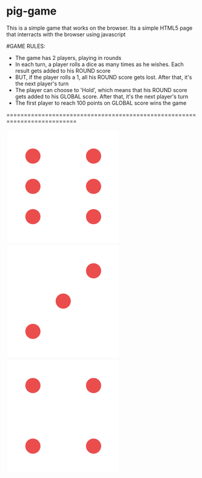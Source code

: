 # pig-game
This is a simple game that works on the browser. Its a simple HTML5 page that interracts with the browser using javascript

#GAME RULES:
- The game has 2 players, playing in rounds
- In each turn, a player rolls a dice as many times as he wishes. Each result gets added to his ROUND score
- BUT, if the player rolls a 1, all his ROUND score gets lost. After that, it's the next player's turn
- The player can choose to 'Hold', which means that his ROUND score gets added to his GLOBAL score. After that, it's the next player's turn
- The first player to reach 100 points on GLOBAL score wins the game

==========================================================================


![Dice 6](https://github.com/martinsewere/pig-game/blob/master/dice-6.png)
![Dice 3](https://github.com/martinsewere/pig-game/blob/master/dice-3.png)
![Dice 4](https://github.com/martinsewere/pig-game/blob/master/dice-4.png)
